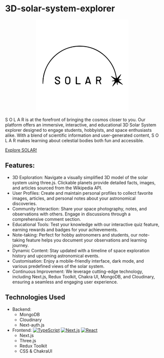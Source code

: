 # 3D-solar-system-explorer

<p align="center">
  <img src="solar/public/readme_images/Logo.svg" alt="Logo Solar" width="300">
</p>

S O L A R is at the forefront of bringing the cosmos closer to you. Our platform offers an immersive, interactive, and educational 3D Solar System explorer designed to engage students, hobbyists, and space enthusiasts alike. With a blend of scientific information and user-generated content, S O L A R makes learning about celestial bodies both fun and accessible.

[Explore SOLAR!](https://solar3d.vercel.app/)

## Features:

* 3D Exploration: 
    Navigate a visually simplified 3D model of the solar system using three.js. Clickable planets provide detailed facts, images, and articles sourced from the Wikipedia API.
* User Profiles: 
    Create and maintain personal profiles to collect favorite images, articles, and personal notes about your astronomical discoveries.
* Community Interaction: 
    Share your space photography, notes, and observations with others. Engage in discussions through a comprehensive comment section.
* Educational Tools: 
    Test your knowledge with our interactive quiz feature, earning rewards and badges for your achievements.
* Note-taking: 
    Perfect for hobby astronomers and students, our note-taking feature helps you document your observations and learning journey.
* Dynamic Content: 
    Stay updated with a timeline of space exploration history and upcoming astronomical events.
* Customisation: 
    Enjoy a mobile-friendly interface, dark mode, and various predefined views of the solar system.
* Continuous Improvement: 
    We leverage cutting-edge technology, including Next.js, Redux Toolkit, Chakra UI, MongoDB, and Cloudinary, ensuring a seamless and engaging user experience.

## Technologies Used

* Backend:
    * MongoDB
    * Cloudinary
    * Next-auth.js
* Frontend:
[![TypeScript][TypeScript]][TypeScript-url] [![Next.js][Next.js]][Next-url] [![React][React.js]][React-url]
    * Next.js
    * Three.js
    * Redux Toolkit
    * CSS & ChakraUI


<!-- MARKDOWN LINKS & IMAGES -->
<!-- https://www.markdownguide.org/basic-syntax/#reference-style-links -->

[React.js]: https://img.shields.io/badge/React-20232A?style=for-the-badge&logo=react&logoColor=61DAFB
[React-url]: https://reactjs.org/
[TypeScript-url]: https://www.typescriptlang.org/
[TypeScript]: https://shields.io/badge/TypeScript-3178C6?logo=TypeScript&logoColor=FFF&style=for-the-badge
[Next.js]: https://img.shields.io/badge/next.js-000000?style=for-the-badge&logo=nextdotjs&logoColor=white
[Next-url]: https://nextjs.org/
